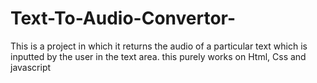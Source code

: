 # Text-To-Audio-Convertor-
This is a project in which it returns the audio of a particular text which is inputted by the user in the text area. this purely works on Html, Css and javascript
